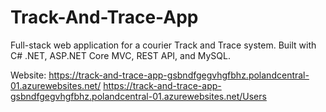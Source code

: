 # Track-And-Trace-App
Full-stack web application for a courier Track and Trace system. Built with C# .NET, ASP.NET Core MVC, REST API, and MySQL. 


Website:
https://track-and-trace-app-gsbndfgegvhgfbhz.polandcentral-01.azurewebsites.net/
https://track-and-trace-app-gsbndfgegvhgfbhz.polandcentral-01.azurewebsites.net/Users
